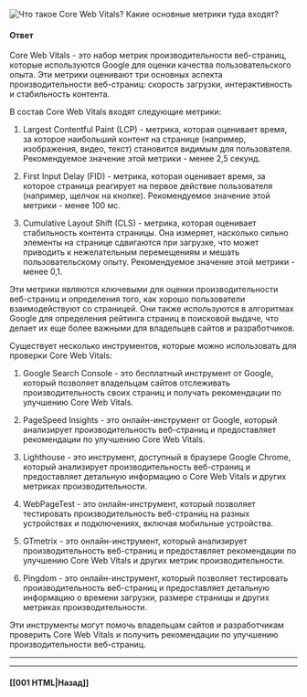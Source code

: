 ![Что такое Core Web Vitals? Какие основные метрики туда входят?](https://youtu.be/DQ0BLu6rZYc?t=214)

#### Ответ

Core Web Vitals - это набор метрик производительности веб-страниц, которые используются Google для оценки качества пользовательского опыта. Эти метрики оценивают три основных аспекта производительности веб-страниц: скорость загрузки, интерактивность и стабильность контента.

В состав Core Web Vitals входят следующие метрики:

1. Largest Contentful Paint (LCP) - метрика, которая оценивает время, за которое наибольший контент на странице (например, изображения, видео, текст) становится видимым для пользователя. Рекомендуемое значение этой метрики - менее 2,5 секунд.
    
2. First Input Delay (FID) - метрика, которая оценивает время, за которое страница реагирует на первое действие пользователя (например, щелчок на кнопке). Рекомендуемое значение этой метрики - менее 100 мс.
    
3. Cumulative Layout Shift (CLS) - метрика, которая оценивает стабильность контента страницы. Она измеряет, насколько сильно элементы на странице сдвигаются при загрузке, что может приводить к нежелательным перемещениям и мешать пользовательскому опыту. Рекомендуемое значение этой метрики - менее 0,1.
    

Эти метрики являются ключевыми для оценки производительности веб-страниц и определения того, как хорошо пользователи взаимодействуют со страницей. Они также используются в алгоритмах Google для определения рейтинга страниц в поисковой выдаче, что делает их еще более важными для владельцев сайтов и разработчиков.

Существует несколько инструментов, которые можно использовать для проверки Core Web Vitals:

1. Google Search Console - это бесплатный инструмент от Google, который позволяет владельцам сайтов отслеживать производительность своих страниц и получать рекомендации по улучшению Core Web Vitals.
    
2. PageSpeed Insights - это онлайн-инструмент от Google, который анализирует производительность веб-страниц и предоставляет рекомендации по улучшению Core Web Vitals.
    
3. Lighthouse - это инструмент, доступный в браузере Google Chrome, который анализирует производительность веб-страниц и предоставляет детальную информацию о Core Web Vitals и других метриках производительности.
    
4. WebPageTest - это онлайн-инструмент, который позволяет тестировать производительность веб-страниц на разных устройствах и подключениях, включая мобильные устройства.
    
5. GTmetrix - это онлайн-инструмент, который анализирует производительность веб-страниц и предоставляет рекомендации по улучшению Core Web Vitals и других метрик производительности.
    
6. Pingdom - это онлайн-инструмент, который позволяет тестировать производительность веб-страниц и предоставляет детальную информацию о времени загрузки, размере страницы и других метриках производительности.
    

Эти инструменты могут помочь владельцам сайтов и разработчикам проверить Core Web Vitals и получить рекомендации по улучшению производительности веб-страниц.


___


___

#### [[001 HTML|Назад]]